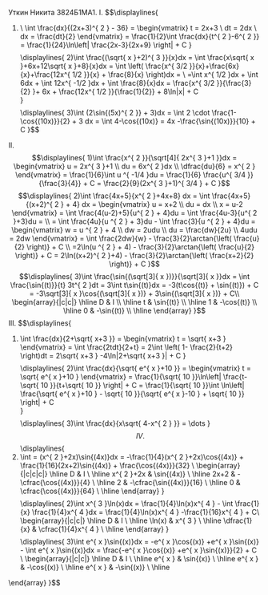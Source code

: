 Уткин Никита 3824Б1МА1.
I.
$$\displaylines{
1) \ \int \frac{dx}{(2x+3)^{ 2 } - 36} = \begin{vmatrix}
t = 2x+3 \\
dt = 2dx \\
dx = \frac{dt}{2}
\end{vmatrix} = \frac{1}{2}\int \frac{dx}{t^{ 2 }-6^{ 2 }} = \frac{1}{24}\ln\left| \frac{2x-3}{2x+9} \right| + C
}$$
$$\displaylines{
2)\int \frac{(\sqrt{ x }+2)^{ 3 }}{x}dx = \int \frac{x\sqrt{ x }+6x+12\sqrt{ x }+8}{x}dx = \int \left( \frac{x^{ 3/2 }}{x}+\frac{6x}{x}+\frac{12x^{ 1/2 }}{x} + \frac{8}{x} \right)dx = \\ =\int x^{ 1/2 }dx + \int 6dx + \int  12x^{ -1/2 }dx + \int \frac{8}{x}dx = \frac{x^{ 3/2 }}{\frac{3}{2} }+ 6x + \frac{12x^{ 1/2 }}{\frac{1}{2}} + 8\ln|x| + C   
}$$
$$\displaylines{
3)\int (2\sin{(5x)^{ 2 }} + 3)dx = \int 2 \cdot \frac{1-\cos{(10x)}}{2} + 3 dx = \int 4-\cos{(10x)} = 4x -\frac{\sin{(10x)}}{10} + C
}$$

II.
$$\displaylines{
1)\int \frac{x^{ 2 }}{\sqrt[4]{ 2x^{ 3 }+1 }}dx = \begin{vmatrix}
u = 2x^{ 3 }+1 \\
du = 6x^{ 2 }dx \\
\dfrac{du}{6} = x^{ 2 }
\end{vmatrix} = \frac{1}{6}\int u ^{ -1/4 }du = \frac{1}{6} \frac{u^{ 3/4 }}{\frac{3}{4}} + C = \frac{2}{9}(2x^{ 3 }+1)^{ 3/4 } + C
}$$
$$\displaylines{
2)\int \frac{4x+5}{x^{ 2 }+4x+8} dx = \int \frac{4x+5}{(x+2)^{ 2 } + 4} dx = \begin{vmatrix}
u = x+2  \\
du = dx \\
x = u-2 
\end{vmatrix} = \int \frac{4(u-2)+5}{u^{ 2 } + 4}du = \int \frac{4u-3}{u^{ 2 }+3}du = \\
= \int \frac{4u}{u ^{ 2 } + 3}du - \int \frac{3}{u ^{ 2 } + 4}du = \begin{vmatrix}
w = u ^{ 2 } + 4 \\
dw = 2udu \\
du = \frac{dw}{2u} \\
4udu = 2dw
\end{vmatrix} = \int \frac{2dw}{w} - \frac{3}{2}\arctan{\left( \frac{u}{2} \right)} + C \\
=2\ln(u ^{  2 } + 4) - \frac{3}{2}\arctan{\left( \frac{u}{2} \right)} + C = 2\ln((x+2)^{ 2 }+4) - \frac{3}{2}\arctan{\left( \frac{x+2}{2} \right)} + C
}$$
$$\displaylines{
3)\int \frac{\sin{(\sqrt[3]{ x })}}{\sqrt[3]{ x }}dx = \int \frac{\sin{(t)}}{t} 3t^{ 2 }dt = 3\int t\sin{(t)}dx = -3(t\cos{(t)} + \sin{(t)}) + C = -3\sqrt[3]{ x }\cos{(\sqrt[3]{ x })} + 3\sin{(\sqrt[3]{ x })} + C\\
\begin{array}{|c|c|}
\hline 
D & I \\
\hline 
t & \sin{(t)} \\
\hline 
1 & -\cos{(t)} \\
\hline 
0 & -\sin{(t)} \\
\hline 
\end{array}
}$$
III.
$$\displaylines{
1) \int \frac{dx}{2+\sqrt{ x+3 }} = \begin{vmatrix}
t = \sqrt{ x+3 }
\end{vmatrix}  = \int \frac{2tdt}{2+t} = 2\int \left( 1- \frac{2}{t+2} \right)dt = 2\sqrt{ x+3 } -4\ln|2+\sqrt{ x+3 }| + C 
}$$
$$\displaylines{
2)\int \frac{dx}{\sqrt{ e^{ x }+10 }} = \begin{vmatrix}
t = \sqrt{ e^{ x }+10 }
\end{vmatrix} = \frac{1}{\sqrt{ 10 }}\ln\left| \frac{t-\sqrt{ 10 }}{t+\sqrt{ 10 }}  \right| + C = \frac{1}{\sqrt{ 10 }}\int \ln\left| \frac{\sqrt{ e^{ x }+10 } - \sqrt{ 10 }}{\sqrt{ e^{ x }-10 } + \sqrt{ 10 }}  \right| + C  
}$$
$$\displaylines{
3)\int \frac{dx}{x\sqrt{ 4-x^{ 2 } }} = \dots 
}$$
IV.
$$\displaylines{
1) \int = (x^{ 2 }+2x)\sin{(4x)}dx = -\frac{1}{4}(x^{ 2 }+2x)\cos{(4x)} + \frac{1}{16}(2x+2)\sin{(4x)} + \frac{\cos{(4x)}}{32} \\
\begin{array}{|c|c|c|}
\hline 
D & I \\
\hline 
x^{ 2 }+2x & \sin{(4x)} \\
\hline 
2x+2 & -\cfrac{\cos{(4x)}}{4} \\
\hline 
2 & -\cfrac{\sin{(4x)}}{16} \\
\hline 
0 & \cfrac{\cos{(4x)}}{64} \\
\hline 
\end{array}
}$$
$$\displaylines{
2)\int x^{ 3 }\ln(x)dx =  \frac{1}{4}\ln(x)x^{ 4 } - \int \frac{1}{x} \frac{1}{4}x^{ 4 }dx = \frac{1}{4}\ln(x)x^{ 4 } -\frac{1}{16}x^{ 4 } + C\\
\begin{array}{|c|c|}
\hline 
D & I \\
\hline 
\ln(x) & x^{ 3 } \\
\hline 
\dfrac{1}{x} & \cfrac{1}{4}x^{ 4 } \\
\hline 
\end{array} 
}$$
$$\displaylines{
3)\int e^{ x }\sin{(x)}dx = -e^{ x }\cos{(x)} +e^{ x }\sin{(x)} - \int e^{ x }\sin{(x)}dx = \frac{-e^{ x }\cos{(x)} +e^{ x }\sin{(x)}}{2} + C \\
\begin{array}{|c|c|}
\hline 
D & I \\
\hline 
e^{ x } & \sin{(x)} \\ \hline 
e^{ x }  & -\cos{(x)} \\
\hline 
e^{ x } & -\sin{(x)} \\
\hline 

\end{array}
}$$